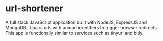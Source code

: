 # url-shortener
A full stack JavaScript application built with NodeJS, ExpressJS and MongoDB.  It pairs urls with unique identifiers to trigger browser redirects.  This app is functionally similar to services such as tinyurl and bitly.
